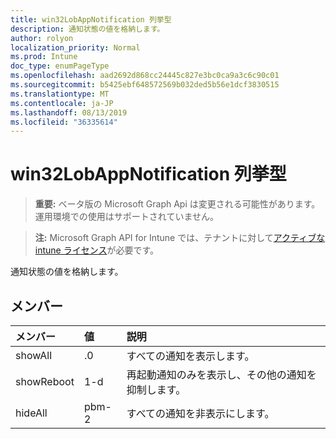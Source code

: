 ```yaml
---
title: win32LobAppNotification 列挙型
description: 通知状態の値を格納します。
author: rolyon
localization_priority: Normal
ms.prod: Intune
doc_type: enumPageType
ms.openlocfilehash: aad2692d868cc24445c827e3bc0ca9a3c6c90c01
ms.sourcegitcommit: b5425ebf648572569b032ded5b56e1dcf3830515
ms.translationtype: MT
ms.contentlocale: ja-JP
ms.lasthandoff: 08/13/2019
ms.locfileid: "36335614"
---
```

# <a name="win32lobappnotification-enum-type"></a>win32LobAppNotification 列挙型

> **重要:** ベータ版の Microsoft Graph Api は変更される可能性があります。運用環境での使用はサポートされていません。

> **注:** Microsoft Graph API for Intune では、テナントに対して[アクティブな intune ライセンス](https://go.microsoft.com/fwlink/?linkid=839381)が必要です。

通知状態の値を格納します。

## <a name="members"></a>メンバー
|メンバー|値|説明|
|:---|:---|:---|
|showAll|.0|すべての通知を表示します。|
|showReboot|1-d|再起動通知のみを表示し、その他の通知を抑制します。|
|hideAll|pbm-2|すべての通知を非表示にします。|



